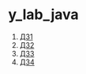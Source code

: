 # y_lab_java

1. [ДЗ1](https://github.com/azatyamanaev/y_lab_java/pull/1)
2. [ДЗ2](https://github.com/azatyamanaev/y_lab_java/pull/2)
3. [ДЗ3](https://github.com/azatyamanaev/y_lab_java/pull/3)
4. [ДЗ4](https://github.com/azatyamanaev/y_lab_java/pull/4)

